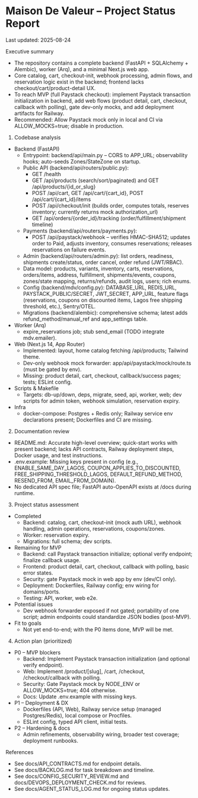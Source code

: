 # Maison De Valeur – Project Status Report

Last updated: 2025-08-24

Executive summary
- The repository contains a complete backend (FastAPI + SQLAlchemy + Alembic), worker (Arq), and a minimal Next.js web app.
- Core catalog, cart, checkout-init, webhook processing, admin flows, and reservation logic exist in the backend; frontend lacks checkout/cart/product-detail UX.
- To reach MVP (full Paystack checkout): implement Paystack transaction initialization in backend, add web flows (product detail, cart, checkout, callback with polling), gate dev-only mocks, and add deployment artifacts for Railway.
- Recommended: Allow Paystack mock only in local and CI via ALLOW_MOCKS=true; disable in production.

1) Codebase analysis
- Backend (FastAPI)
  - Entrypoint: backend/api/main.py – CORS to APP_URL; observability hooks; auto-seeds Zones/StateZone on startup.
  - Public API (backend/api/routers/public.py):
    - GET /health
    - GET /api/products (search/sort/paginated) and GET /api/products/{id_or_slug}
    - POST /api/cart, GET /api/cart/{cart_id}, POST /api/cart/{cart_id}/items
    - POST /api/checkout/init (builds order, computes totals, reserves inventory; currently returns mock authorization_url)
    - GET /api/orders/{order_id}/tracking (order/fulfillment/shipment timeline)
  - Payments (backend/api/routers/payments.py):
    - POST /api/paystack/webhook – verifies HMAC-SHA512; updates order to Paid, adjusts inventory, consumes reservations; releases reservations on failure events.
  - Admin (backend/api/routers/admin.py): list orders, readiness, shipments create/status, order cancel, order refund (JWT/RBAC).
  - Data model: products, variants, inventory, carts, reservations, orders/items, address, fulfillment, shipments/events, coupons, zones/state mapping, returns/refunds, audit logs, users; rich enums.
  - Config (backend/mdv/config.py): DATABASE_URL, REDIS_URL, PAYSTACK_PUBLIC/SECRET, JWT_SECRET, APP_URL, feature flags (reservations, coupons on discounted items, Lagos free shipping threshold, etc.), Sentry/OTEL.
  - Migrations (backend/alembic): comprehensive schema; latest adds refund_method/manual_ref and app_settings table.
- Worker (Arq)
  - expire_reservations job; stub send_email (TODO integrate mdv.emailer).
- Web (Next.js 14, App Router)
  - Implemented: layout, home catalog fetching /api/products; Tailwind theme.
  - Dev-only webhook mock forwarder: app/api/paystack/mock/route.ts (must be gated by env).
  - Missing: product detail, cart, checkout, callback/success pages; tests; ESLint config.
- Scripts & Makefile
  - Targets: db-up/down, deps, migrate, seed, api, worker, web; dev scripts for admin token, webhook simulation, reservation expiry.
- Infra
  - docker-compose: Postgres + Redis only; Railway service env declarations present; Dockerfiles and CI are missing.

2) Documentation review
- README.md: Accurate high-level overview; quick-start works with present backend; lacks API contracts, Railway deployment steps, Docker usage, and test instructions.
- .env.example: Missing keys present in config (e.g., ENABLE_SAME_DAY_LAGOS, COUPON_APPLIES_TO_DISCOUNTED, FREE_SHIPPING_THRESHOLD_LAGOS, DEFAULT_REFUND_METHOD, RESEND_FROM, EMAIL_FROM_DOMAIN).
- No dedicated API spec file; FastAPI auto-OpenAPI exists at /docs during runtime.

3) Project status assessment
- Completed
  - Backend: catalog, cart, checkout-init (mock auth URL), webhook handling, admin operations, reservations, coupons/zones.
  - Worker: reservation expiry.
  - Migrations: full schema; dev scripts.
- Remaining for MVP
  - Backend: call Paystack transaction initialize; optional verify endpoint; finalize callback usage.
  - Frontend: product detail, cart, checkout, callback with polling, basic error states.
  - Security: gate Paystack mock in web app by env (dev/CI only).
  - Deployment: Dockerfiles, Railway config; env wiring for domains/ports.
  - Testing: API, worker, web e2e.
- Potential issues
  - Dev webhook forwarder exposed if not gated; portability of one script; admin endpoints could standardize JSON bodies (post-MVP).
- Fit to goals
  - Not yet end-to-end; with the P0 items done, MVP will be met.

4) Action plan (prioritized)
- P0 – MVP blockers
  - Backend: Implement Paystack transaction initialization (and optional verify endpoint).
  - Web: Implement /product/[slug], /cart, /checkout, /checkout/callback with polling.
  - Security: Gate Paystack mock by NODE_ENV or ALLOW_MOCKS=true; 404 otherwise.
  - Docs: Update .env.example with missing keys.
- P1 – Deployment & DX
  - Dockerfiles (API, Web), Railway service setup (managed Postgres/Redis), local compose or Procfiles.
  - ESLint config, typed API client, initial tests.
- P2 – Hardening & docs
  - Admin refinements, observability wiring, broader test coverage; deployment runbooks.

References
- See docs/API_CONTRACTS.md for endpoint details.
- See docs/BACKLOG.md for task breakdown and timeline.
- See docs/CONFIG_SECURITY_REVIEW.md and docs/DEVOPS_DEPLOYMENT_CHECK.md for reviews.
- See docs/AGENT_STATUS_LOG.md for ongoing status updates.

